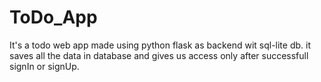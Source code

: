 # ToDo_App
It's a todo web app made using python flask as backend wit sql-lite db. it saves all the data in database and gives us access only after successfull signIn or signUp.
